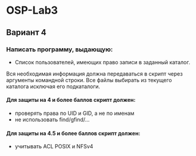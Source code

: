 # OSP-Lab3
## Вариант 4
### Написать программу, выдающую:
+ Список пользователей, имеющих право записи в заданный каталог.

Вся необходимая информация должна передаваться в скрипт через аргументы командной строки.
Все файлы выбирать из текущего каталога исключая его подкаталоги.

#### Для защиты на 4 и более баллов скрипт должен:
+ проверять права по UID и GID, а не по именам
+ не использовать find/gfind/...

#### Для защиты на 4.5 и более баллов скрипт должен:
+ учитывать ACL POSIX и NFSv4
